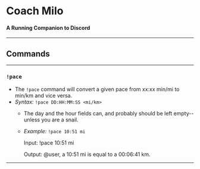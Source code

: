 # Coach Milo
#### A Running Companion to Discord
---
## Commands
---
### `!pace`
- The `!pace` command will convert a given pace from xx:xx min/mi to min/km and vice versa.
- *Syntax:* `!pace DD:HH:MM:SS <mi/km>`
  - The day and the hour fields can, and probably should be left empty--unless you are a snail.
  - *Example:* `!pace 10:51 mi`


    Input:
    !pace 10:51 mi

    Output:
    @user, a 10:51 mi is equal to a 00:06:41 km.

---